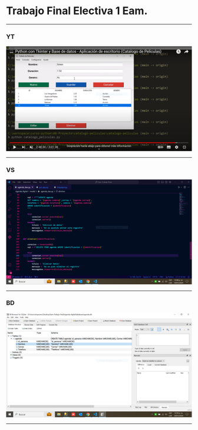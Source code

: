 <h1>Trabajo Final Electiva 1 Eam.</h1>
<hr></hr>
<h3>YT</h3>
<img src="/Agenda digital/img/Captura.PNG" alt="...">
<hr></hr>
<h3>VS</h3>
<img src="/Agenda digital/img/CapturaVisual.PNG" alt="...">
<hr></hr>
<h3>BD</h3>
<img src="/Agenda digital/img/CapturaBasedeDatos.PNG" alt="...">
<hr></hr>